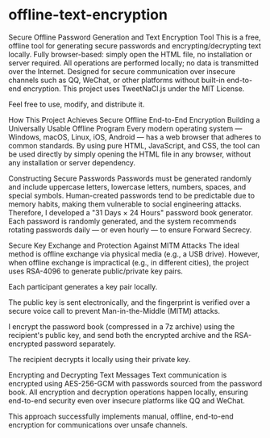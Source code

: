 # offline-text-encryption
Secure Offline Password Generation and Text Encryption Tool
This is a free, offline tool for generating secure passwords and encrypting/decrypting text locally.
Fully browser-based: simply open the HTML file, no installation or server required.
All operations are performed locally; no data is transmitted over the Internet.
Designed for secure communication over insecure channels such as QQ, WeChat, or other platforms without built-in end-to-end encryption.
This project uses TweetNaCl.js under the MIT License.

Feel free to use, modify, and distribute it.

How This Project Achieves Secure Offline End-to-End Encryption
Building a Universally Usable Offline Program
Every modern operating system — Windows, macOS, Linux, iOS, Android — has a web browser that adheres to common standards. By using pure HTML, JavaScript, and CSS, the tool can be used directly by simply opening the HTML file in any browser, without any installation or server dependency.

Constructing Secure Passwords
Passwords must be generated randomly and include uppercase letters, lowercase letters, numbers, spaces, and special symbols. Human-created passwords tend to be predictable due to memory habits, making them vulnerable to social engineering attacks. Therefore, I developed a "31 Days × 24 Hours" password book generator. Each password is randomly generated, and the system recommends rotating passwords daily — or even hourly — to ensure Forward Secrecy.

Secure Key Exchange and Protection Against MITM Attacks
The ideal method is offline exchange via physical media (e.g., a USB drive). However, when offline exchange is impractical (e.g., in different cities), the project uses RSA-4096 to generate public/private key pairs.

Each participant generates a key pair locally.

The public key is sent electronically, and the fingerprint is verified over a secure voice call to prevent Man-in-the-Middle (MITM) attacks.

I encrypt the password book (compressed in a 7z archive) using the recipient's public key, and send both the encrypted archive and the RSA-encrypted password separately.

The recipient decrypts it locally using their private key.

Encrypting and Decrypting Text Messages
Text communication is encrypted using AES-256-GCM with passwords sourced from the password book. All encryption and decryption operations happen locally, ensuring end-to-end security even over insecure platforms like QQ and WeChat.

This approach successfully implements manual, offline, end-to-end encryption for communications over unsafe channels.
